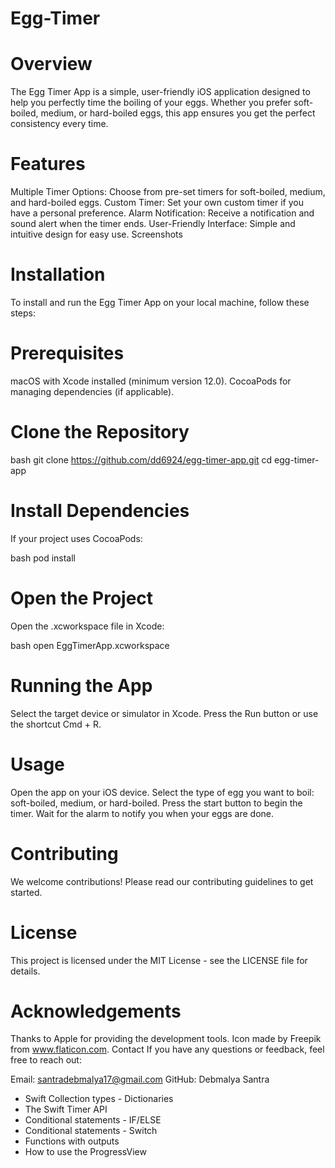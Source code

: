 # Egg-Timer
# Overview
The Egg Timer App is a simple, user-friendly iOS application designed to help you perfectly time the boiling of your eggs. Whether you prefer soft-boiled, medium, or hard-boiled eggs, this app ensures you get the perfect consistency every time.

# Features
Multiple Timer Options: Choose from pre-set timers for soft-boiled, medium, and hard-boiled eggs.
Custom Timer: Set your own custom timer if you have a personal preference.
Alarm Notification: Receive a notification and sound alert when the timer ends.
User-Friendly Interface: Simple and intuitive design for easy use.
Screenshots



# Installation
To install and run the Egg Timer App on your local machine, follow these steps:

# Prerequisites
macOS with Xcode installed (minimum version 12.0).
CocoaPods for managing dependencies (if applicable).
# Clone the Repository
bash
git clone https://github.com/dd6924/egg-timer-app.git
cd egg-timer-app
# Install Dependencies
If your project uses CocoaPods:

bash
pod install
# Open the Project
Open the .xcworkspace file in Xcode:

bash
open EggTimerApp.xcworkspace
# Running the App
Select the target device or simulator in Xcode.
Press the Run button or use the shortcut Cmd + R.
# Usage
Open the app on your iOS device.
Select the type of egg you want to boil: soft-boiled, medium, or hard-boiled.
Press the start button to begin the timer.
Wait for the alarm to notify you when your eggs are done.
# Contributing
We welcome contributions! Please read our contributing guidelines to get started.

# License
This project is licensed under the MIT License - see the LICENSE file for details.

# Acknowledgements
Thanks to Apple for providing the development tools.
Icon made by Freepik from www.flaticon.com.
Contact
If you have any questions or feedback, feel free to reach out:

Email: santradebmalya17@gmail.com
GitHub: Debmalya Santra


* Swift Collection types - Dictionaries
* The Swift Timer API
* Conditional statements - IF/ELSE
* Conditional statements - Switch
* Functions with outputs
* How to use the ProgressView
